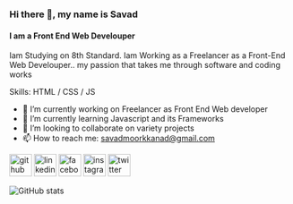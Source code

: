 ### Hi there 👋, my name is Savad
#### I am a Front End Web Develouper
Iam Studying on 8th Standard. Iam Working as a Freelancer as a Front-End Web Develouper.. my passion that takes me through software and coding works

Skills: HTML / CSS /  JS 

- 🔭 I’m currently working on Freelancer as Front End Web developer 
- 🌱 I’m currently learning Javascript and its Frameworks 
- 👯 I’m looking to collaborate on variety projects 
- 📫 How to reach me: savadmoorkkanad@gmail.com 


[<img src='https://cdn.jsdelivr.net/npm/simple-icons@3.0.1/icons/github.svg' alt='github' height='40'>](https://github.com/savadMKD)  [<img src='https://cdn.jsdelivr.net/npm/simple-icons@3.0.1/icons/linkedin.svg' alt='linkedin' height='40'>](https://www.linkedin.com/in/muhammed-savad-a81391200//)  [<img src='https://cdn.jsdelivr.net/npm/simple-icons@3.0.1/icons/facebook.svg' alt='facebook' height='40'>](https://www.facebook.com/savad.mkd.50)  [<img src='https://cdn.jsdelivr.net/npm/simple-icons@3.0.1/icons/instagram.svg' alt='instagram' height='40'>](https://www.instagram.com/savad.mkd/)  [<img src='https://cdn.jsdelivr.net/npm/simple-icons@3.0.1/icons/twitter.svg' alt='twitter' height='40'>](https://twitter.com/savad_mkd)  

![GitHub stats](https://github-readme-stats.vercel.app/api?username=savadMKD&show_icons=true)  


